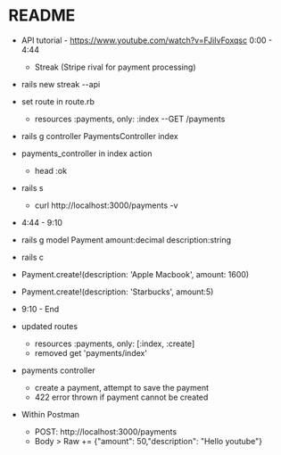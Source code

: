 # README
- API tutorial - https://www.youtube.com/watch?v=FJiIvFoxqsc 0:00 - 4:44
    - Streak (Stripe rival for payment processing)
- rails new streak --api
- set route in route.rb
    - resources :payments, only: :index --GET /payments
- rails g controller PaymentsController index
- payments_controller in index action
    - head :ok
- rails s
    - curl http://localhost:3000/payments -v

- 4:44 - 9:10
- rails g model Payment amount:decimal description:string
- rails c
- Payment.create!(description: 'Apple Macbook', amount: 1600)
- Payment.create!(description: 'Starbucks', amount:5)

- 9:10 - End
- updated routes
    - resources :payments, only: [:index, :create]
    - removed get 'payments/index'
- payments controller
    - create a payment, attempt to save the payment
    - 422 error thrown if payment cannot be created
- Within Postman
    - POST: http://localhost:3000/payments
    - Body > Raw += {"amount": 50,"description": "Hello youtube"}
